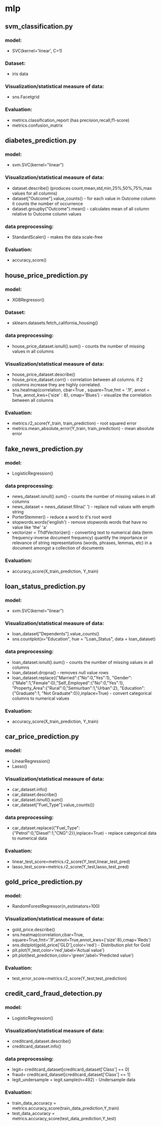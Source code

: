 # mlp

## svm_classification.py
### model:
  - SVC(kernel='linear', C=1)
### Dataset: 
  - iris data
### Visualization/statistical measure of data: 
  - sns.Facetgrid
### Evaluation: 
  - metrics.classification_report (has precision,recall,f1-score)
  - metrics.confusion_matrix

## diabetes_prediction.py
### model:
  - svm.SVC(kernel="linear")
### Visualization/statistical measure of data: 
  - dataset.describe() (produces count,mean,std,min,25%,50%,75%,max values for all columns)
  - dataset["Outcome"].value_counts() - for each value in Outcome column it counts the number of occurrence
  - dataset.groupby("Outcome").mean() - calculates mean of all column relative to Outcome column values
### data preprocessing:
  - StandardScaler() - makes the data scale-free
### Evaluation: 
  - accuracy_score()

## house_price_prediction.py
### model:
  - XGBRegressor()
### Dataset: 
  - sklearn.datasets.fetch_california_housing()
### data preprocessing:
  - house_price_dataset.isnull().sum() - counts the number of missing values in all columns
### Visualization/statistical measure of data:
  - house_price_dataset.describe()
  - house_price_dataset.corr() - correlation between all columns. if 2 columns increase they are highly correlated.
  - sns.heatmap(correlation, cbar=True , square=True,fmt = '.1f', annot = True, annot_kws={'size' : 8}, cmap='Blues') - visualize the correlation between all columns
### Evaluation: 
  - metrics.r2_score(Y_train, train_prediction) - root squared error
  - metrics.mean_absolute_error(Y_train, train_prediction) - mean absolute error

## fake_news_prediction.py
### model:
  - LogisticRegression()
### data preprocessing:
  - news_dataset.isnull().sum() - counts the number of missing values in all columns
  - news_dataset = news_dataset.fillna(' ') - replace null values with empth string
  - PorterStemmer() - reduce a word to it's root word
  - stopwords.words('english') - remove stopwords words that have no value like 'the' 'a'
  - vectorizer = TfidfVectorizer() - converting text to numerical data (term frequency-inverse document frequency) quantify the importance or relevance of string representations (words, phrases, lemmas, etc) in a document amongst a collection of documents
### Evaluation: 
  - accuracy_score(X_train_prediction, Y_train)

## loan_status_prediction.py
### model:
  - svm.SVC(kernel="linear")
### Visualization/statistical measure of data:
  - loan_dataset["Dependents"].value_counts()
  - sns.countplot(x="Education", hue = "Loan_Status", data = loan_dataset)
### data preprocessing:
  - loan_dataset.isnull().sum() - counts the number of missing values in all columns
  - loan_dataset.dropna() - removes null value rows
  - loan_dataset.replace({"Married":{"No":0,"Yes":1}, "Gender":{"Male":1,"Female":0},"Self_Employed":{"No":0,"Yes":1}, "Property_Area":{"Rural":0,"Semiurban":1,"Urban":2}, "Education":{"Graduate":1, "Not Graduate":0}},inplace=True) - convert categorical columns to numerical values
### Evaluation: 
  - accuracy_score(X_train_prediction, Y_train)

## car_price_prediction.py
### model:
  - LinearRegression()
  - Lasso()
### Visualization/statistical measure of data:
  - car_dataset.info()
  - car_dataset.describe()
  - car_dataset.isnull().sum()
  - car_dataset["Fuel_Type"].value_counts())
### data preprocessing:
  - car_dataset.replace({"Fuel_Type":{"Petrol":0,"Diesel":1,"CNG":2}},inplace=True) - replace categorical data to numerical data
### Evaluation: 
  - linear_test_score=metrics.r2_score(Y_test,linear_test_pred)
  - lasso_test_score=metrics.r2_score(Y_test,lasso_test_pred)

## gold_price_prediction.py
### model:
  - RandomForestRegressor(n_estimators=100)
### Visualization/statistical measure of data:
  - gold_price.describe()
  - sns.heatmap(correlation,cbar=True, square=True,fmt='.1f',annot=True,annot_kws={'size':8},cmap='Reds')
  - sns.distplot(gold_price['GLD'],color='red') - Distribution plot for Gold
  - plt.plot(Y_test,color='red',label='Actual value')
  - plt.plot(test_prediction,color='green',label='Predicted value')
### Evaluation: 
  - test_error_score=metrics.r2_score(Y_test,test_prediction)

## credit_card_fraud_detection.py
### model:
  - LogisticRegression()
### Visualization/statistical measure of data:
  - creditcard_dataset.describe()
  - creditcard_dataset.info()
### data preprocessing:
  - legit= creditcard_dataset[creditcard_dataset['Class'] == 0]
  - fraud= creditcard_dataset[creditcard_dataset['Class'] == 1]
  - legit_undersample = legit.sample(n=492) - Undersample data
### Evaluation: 
  - train_data_accuracy = metrics.accuracy_score(train_data_prediction,Y_train)
  - test_data_accuracy = metrics.accuracy_score(test_data_prediction,Y_test)

